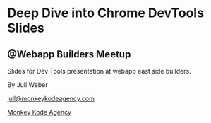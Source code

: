 # Deep Dive into Chrome DevTools Slides 
## @Webapp Builders Meetup

Slides for Dev Tools presentation at webapp east side builders.
 
 By Jull Weber
 
 [jull@monkeykodeagency.com](mailto:jull@monkeykodeagency.com)
 
 [Monkey Kode Agency](https://www.monkeykodeagency.com)